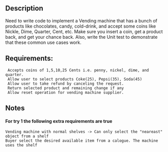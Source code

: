 ## Description
Need to write code to implement a Vending machine that has a bunch of products like chocolates, candy, cold-drink, and accept some coins like Nickle, Dime, Quarter, Cent, etc.
Make sure you insert a coin, get a product back, and get your chance back. 
Also, write the Unit test to demonstrate that these common use cases work.

## Requirements:

     Accepts coins of 1,5,10,25 Cents i.e. penny, nickel, dime, and quarter.
     Allow user to select products Coke(25), Pepsi(35), Soda(45)
     Allow user to take refund by canceling the request.
     Return selected product and remaining change if any
     Allow reset operation for vending machine supplier.

## Notes
 #### For try 1 the following extra requirements are true
    Vending machine with normal shelves -> Can only select the "neareast" object from a shelf
    Buyer select the desired available item from a calogue. The machine uses the shelf
